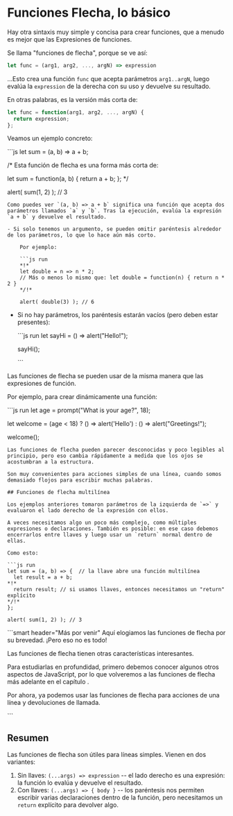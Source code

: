 # Funciones Flecha, lo básico

Hay otra sintaxis muy simple y concisa para crear funciones, que a menudo es mejor que las Expresiones de funciones.

Se llama "funciones de flecha", porque se ve así:

```javascript
let func = (arg1, arg2, ..., argN) => expression
```

...Esto crea una función `func` que acepta parámetros `arg1..argN`, luego evalúa la `expression` de la derecha con su uso y devuelve su resultado.

En otras palabras, es la versión más corta de:

```javascript
let func = function(arg1, arg2, ..., argN) {
  return expression;
};
```

Veamos un ejemplo concreto:

\`\`\`js let sum = \(a, b\) =&gt; a + b;

/\* Esta función de flecha es una forma más corta de:

let sum = function\(a, b\) { return a + b; }; \*/

alert\( sum\(1, 2\) \); // 3

```text
Como puedes ver `(a, b) => a + b` significa una función que acepta dos parámetros llamados `a` y `b`. Tras la ejecución, evalúa la expresión `a + b` y devuelve el resultado.

- Si solo tenemos un argumento, se pueden omitir paréntesis alrededor de los parámetros, lo que lo hace aún más corto.

    Por ejemplo:

    ```js run
    *!*
    let double = n => n * 2;
    // Más o menos lo mismo que: let double = function(n) { return n * 2 }
    */!*

    alert( double(3) ); // 6
```

* Si no hay parámetros, los paréntesis estarán vacíos \(pero deben estar presentes\):

  \`\`\`js run let sayHi = \(\) =&gt; alert\("Hello!"\);

  sayHi\(\);

  \`\`\`

Las funciones de flecha se pueden usar de la misma manera que las expresiones de función.

Por ejemplo, para crear dinámicamente una función:

\`\`\`js run let age = prompt\("What is your age?", 18\);

let welcome = \(age &lt; 18\) ? \(\) =&gt; alert\('Hello'\) : \(\) =&gt; alert\("Greetings!"\);

welcome\(\);

```text
Las funciones de flecha pueden parecer desconocidas y poco legibles al principio, pero eso cambia rápidamente a medida que los ojos se acostumbran a la estructura.

Son muy convenientes para acciones simples de una línea, cuando somos demasiado flojos para escribir muchas palabras.

## Funciones de flecha multilínea

Los ejemplos anteriores tomaron parámetros de la izquierda de `=>` y evaluaron el lado derecho de la expresión con ellos.

A veces necesitamos algo un poco más complejo, como múltiples expresiones o declaraciones. También es posible: en ese caso debemos encerrarlos entre llaves y luego usar un `return` normal dentro de ellas.

Como esto:

```js run
let sum = (a, b) => {  // la llave abre una función multilínea
  let result = a + b;
*!*
  return result; // si usamos llaves, entonces necesitamos un "return" explícito
*/!*
};

alert( sum(1, 2) ); // 3
```

\`\`\`smart header="Más por venir" Aquí elogiamos las funciones de flecha por su brevedad. ¡Pero eso no es todo!

Las funciones de flecha tienen otras características interesantes.

Para estudiarlas en profundidad, primero debemos conocer algunos otros aspectos de JavaScript, por lo que volveremos a las funciones de flecha más adelante en el capítulo .

Por ahora, ya podemos usar las funciones de flecha para acciones de una línea y devoluciones de llamada.

\`\`\`

## Resumen

Las funciones de flecha son útiles para líneas simples. Vienen en dos variantes:

1. Sin llaves: `(...args) => expression` -- el lado derecho es una expresión: la función lo evalúa y devuelve el resultado.
2. Con llaves: `(...args) => { body }` -- los paréntesis nos permiten escribir varias declaraciones dentro de la función, pero necesitamos un `return` explícito para devolver algo.

